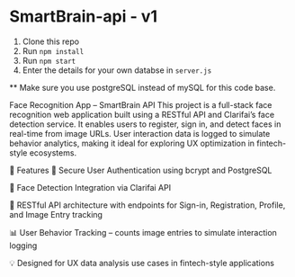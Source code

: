 # SmartBrain-api - v1


1. Clone this repo
2. Run `npm install`
3. Run `npm start`
4. Enter the details for your own databse in `server.js`

** Make sure you use postgreSQL instead of mySQL for this code base.


Face Recognition App – SmartBrain API
This project is a full-stack face recognition web application built using a RESTful API and Clarifai’s face detection service. It enables users to register, sign in, and detect faces in real-time from image URLs. User interaction data is logged to simulate behavior analytics, making it ideal for exploring UX optimization in fintech-style ecosystems.

🚀 Features
🔐 Secure User Authentication using bcrypt and PostgreSQL

🧠 Face Detection Integration via Clarifai API

🔄 RESTful API architecture with endpoints for Sign-in, Registration, Profile, and Image Entry tracking

📊 User Behavior Tracking – counts image entries to simulate interaction logging

💡 Designed for UX data analysis use cases in fintech-style applications
